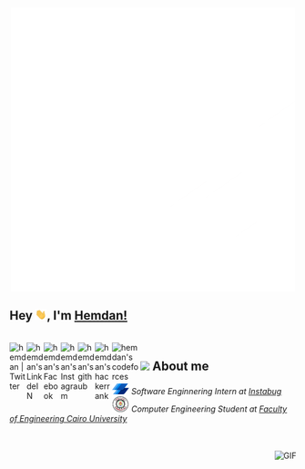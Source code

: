 <p align="center">

<img src="https://github.com/AbdallahHemdan/AbdallahHemdan/blob/master/Superhero.gif" align="center" />
  
</p>

## Hey <img src="https://github.com/AbdallahHemdan/AbdallahHemdan/blob/master/wave.gif" width="20px">, I'm [Hemdan!](https://github.com/AbdallahHemdan) 

<br/>
<a href="https://twitter.com/AbdallahHemda17">
  <img align="left" alt="hemdan | Twitter" width="30px" src="https://image.flaticon.com/icons/svg/2111/2111703.svg" />
</a>
<a href="https://www.linkedin.com/in/abdallah-a-hemdan-4a94a614a/">
  <img align="left" alt="hemdan's LinkdeIN" width="30px" src="https://image.flaticon.com/icons/svg/2111/2111465.svg" />
</a>
<a href="https://www.facebook.com/AbdallahHemdan99">
  <img align="left" alt="hemdan's Facebook" width="30px" src="https://image.flaticon.com/icons/svg/2111/2111342.svg" />
</a>
<a href="https://www.instagram.com/abdallah_a_hemdan/">
  <img align="left" alt="hemdan's Instagram" width="30px" src="https://image.flaticon.com/icons/svg/2111/2111421.svg" />
</a>
<a href="https://github.com/AbdallahHemdan">
  <img align="left" alt="hemdan's github" width="30px" src="https://image.flaticon.com/icons/svg/2111/2111432.svg" />
</a>
<a href="https://www.hackerrank.com/Hemdan?hr_r=1">
  <img align="left" alt="hemdan's hackerrank" width="30px" src="https://assets.brandfolder.com/y9ol94wb/v/331198/view@2x.png?v=1591971279" />
</a>
<a href="https://codeforces.com/profile/AbdallahHemdan">
  <img align="left" alt="hemdan's codeforces" width="50px" src="https://media-exp1.licdn.com/dms/image/C5112AQHa6erTyCQTfg/article-cover_image-shrink_600_2000/0?e=1596672000&v=beta&t=7ECXhxecrqaHayecXSAdXGsoyJpA08BGKN3CNTTUjTU" />
</a>

## <img src="https://media.giphy.com/media/WUlplcMpOCEmTGBtBW/giphy.gif" width="50"> About me
<p><em><img src="https://github.com/AbdallahHemdan/AbdallahHemdan/blob/master/Instabug-Logomark_color.png" width="30"> Software Enginnering Intern at <a href="https://instabug.com/"> Instabug </a></br><img src="https://github.com/AbdallahHemdan/AbdallahHemdan/blob/master/logo221.png" width="30"> Computer Engineering Student at <a href="http://eng.cu.edu.eg/ar/">Faculty of Engineering Cairo University</a> 
</em></p>

<br /> <br />
<img align="right" alt="GIF" src="https://media.giphy.com/media/836HiJc7pgzy8iNXCn/giphy.gif" />




